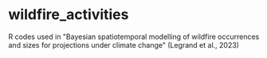 # wildfire_activities
R codes used in "Bayesian spatiotemporal modelling of wildfire occurrences and sizes for projections under climate change" (Legrand et al., 2023)
